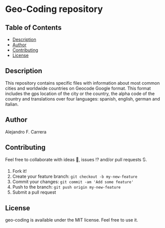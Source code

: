# Geo-Coding repository

## Table of Contents

- [Description](#description)
- [Author](#author)
- [Contributing](#contributing)
- [License](#license)

## Description

This repository contains specific files with information about most common cities and worldwide countries on Geocode Google format. This format includes the gps location of the city or the country, the alpha code of the country and translations over four languages: spanish, english, german and italian.

## Author

Alejandro F. Carrera

## Contributing

Feel free to collaborate with ideas 💭, issues ⁉️ and/or pull requests 🔃.

1. Fork it!
2. Create your feature branch: `git checkout -b my-new-feature`
3. Commit your changes: `git commit -am 'Add some feature'`
4. Push to the branch: `git push origin my-new-feature`
5. Submit a pull request

## License

geo-coding is available under the MIT license. Feel free to use it.

